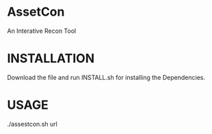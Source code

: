 # AssetCon
An Interative Recon Tool

# INSTALLATION
Download the file and run INSTALL.sh for installing the Dependencies.

# USAGE

./assestcon.sh url
